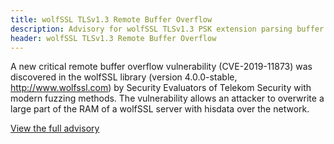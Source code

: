 ```yaml
---
title: wolfSSL TLSv1.3 Remote Buffer Overflow
description: Advisory for wolfSSL TLSv1.3 PSK extension parsing buffer overflow
header: wolfSSL TLSv1.3 Remote Buffer Overflow
---
```

A new critical remote buffer overflow vulnerability (CVE-2019-11873) was discovered in the wolfSSL library (version 4.0.0-stable, http://www.wolfssl.com) by Security Evaluators of Telekom Security with modern fuzzing methods. The vulnerability allows an attacker to overwrite a large part of the RAM of a wolfSSL server with hisdata over the network.

[View the full advisory](/assets/advisories/20190520_remote-buffer-overflow-wolfssl_CVE-2019-11873.pdf)
